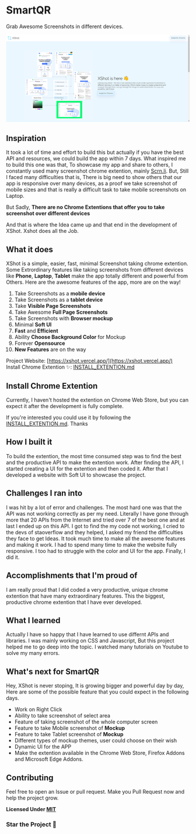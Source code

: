 # SmartQR
Grab Awesome Screenshots in different devices.

<img src="./website/img/product-website.png">

## Inspiration

It took a lot of time and effort to build this but actually if you have the best API and resources, we could build the app within 7 days. What inspired me to build this one was that, To showcase my app and share to others, I constantly used many screenshot chrome extention, mainly [Scrn.li](http://scrnli.com/install-app). But, Still I faced many difficulties that is, There is big need to show others that our app is responsive over many devices, as a proof we take screenshot of mobile sizes and that is really a difficult task to take mobile screenshots on Laptop.

But Sadly,
**There are no Chrome Extentions that offer you to take screenshot over different devices**

And that is where the Idea came up and that end in the development of XShot. Xshot does all the Job. 

## What it does
XShot is a simple, easier, fast, minimal Screenshot taking chrome extention. Some Extrordinary features like taking screenshots from different devices like **Phone**, **Laptop**, **Tablet** make the app totally different and powerful from Others. Here are the awesome features of the app, more are on the way!

1. Take Screenshots as a **mobile device**
1. Take Screenshots as a **tablet device**
1. Take **Visible Page Screenshots**
1. Take Awesome **Full Page Screenshots**
1. Take Screenshots with **Browser mockup**
1. Minimal **Soft UI**
1. **Fast** and **Efficient**
1. Ability **Choose Background Color** for Mockup
1. Forever **Opensource**
1. **New Features** are on the way

Project Website: [https://xshot.vercel.app/](https://xshot.vercel.app/) <br>
Install Chrome Extention ✨: [INSTALL_EXTENTION.md](./chrome-extention/INSTALL_CHROME_EXTENTION.md)

## Install Chrome Extention
Currently, I haven't hosted the extention on Chrome Web Store, but you can expect it after the development is fully complete.

If you're interested you could use it by following the [INSTALL_EXTENTION.md](./chrome-extention/INSTALL_CHROME_EXTENTION.md). Thanks

## How I built it
To build the extention, the most time consumed step was to find the best and the productive API to make the extention work. After finding the API, I started creating a UI for the extention and then coded it. After that I developed a website with Soft UI to showcase the project.

## Challenges I ran into
I was hit by a lot of error and challenges. The most hard one was that the API was not working correctly as per my need. Literally I have gone through more that 20 APIs from the Internet and tried over 7 of the best one and at last I ended up on this API. I got to find the my code not working, I cried to the devs of staoverflow and they helped, I asked my friend the difficulties they face to get Ideas. It took much time to make all the awesome features and making it work. I had to spend many time to make the website fully responsive. I too had to struggle with the color and UI for the app. Finally, I did it.

## Accomplishments that I'm proud of
I am really proud that I did coded a very productive, unique chrome extention that have many extraordinary features. This the biggest, productive chrome extention that I have ever developed.  

## What I learned
Actually I have so happy that I have learned to use differnt APIs and libraries. I was mainly working on CSS and Javascript, But this project helped me to go deep into the topic. I watched many tutorials on Youtube to solve my many errors.

## What's next for SmartQR
Hey, XShot is never stoping, It is growing bigger and powerful day by day, Here are some of the possible feature that you could expect in the following days.
- Work on Right Click
- Ability to take screenshot of select area
- Feature of taking screenshot of the whole computer screen
- Feature to take Mobile screenshot of **Mockup**
- Feature to take Tablet screenshot of **Mockup**
- Different types of mockup themes, user could choose on their wish
- Dynamic UI for the APP
- Make the extention available in the Chrome Web Store, Firefox Addons and Microsoft Edge Addons.

## Contributing
Feel free to open an Issue or pull request. Make you Pull Request now and help the project grow.

**Licensed Under [MIT](https://github.com/sanvimerin/XShot/blob/main/LICENSE)**

### Star the Project 🌟
